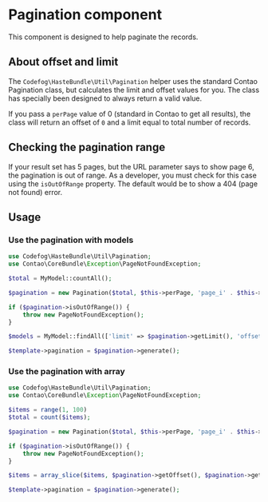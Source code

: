 # Pagination component

This component is designed to help paginate the records. 


## About offset and limit

The `Codefog\HasteBundle\Util\Pagination` helper uses the standard Contao Pagination class, but calculates
the limit and offset values for you. The class has specially been designed to always
return a valid value.

If you pass a `perPage` value of 0 (standard in Contao to get all results), the class
will return an offset of `0` and a limit equal to total number of records.


## Checking the pagination range

If your result set has 5 pages, but the URL parameter says to show page 6,
the pagination is out of range. As a developer, you must check for this case using
the `isOutOfRange` property. The default would be to show a 404 (page not found) error.


## Usage

### Use the pagination with models

```php
use Codefog\HasteBundle\Util\Pagination;
use Contao\CoreBundle\Exception\PageNotFoundException;

$total = MyModel::countAll();

$pagination = new Pagination($total, $this->perPage, 'page_i' . $this->id);

if ($pagination->isOutOfRange()) {
    throw new PageNotFoundException();
}

$models = MyModel::findAll(['limit' => $pagination->getLimit(), 'offset' => $pagination->getOffset()]);

$template->pagination = $pagination->generate();
```

### Use the pagination with array

```php
use Codefog\HasteBundle\Util\Pagination;
use Contao\CoreBundle\Exception\PageNotFoundException;

$items = range(1, 100)
$total = count($items);

$pagination = new Pagination($total, $this->perPage, 'page_i' . $this->id);

if ($pagination->isOutOfRange()) {
    throw new PageNotFoundException();
}

$items = array_slice($items, $pagination->getOffset(), $pagination->getLimit());

$template->pagination = $pagination->generate();
```
